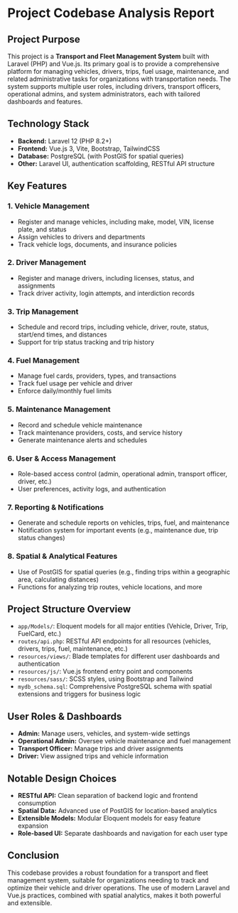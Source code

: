 # Project Codebase Analysis Report

## Project Purpose

This project is a **Transport and Fleet Management System** built with Laravel (PHP) and Vue.js. Its primary goal is to provide a comprehensive platform for managing vehicles, drivers, trips, fuel usage, maintenance, and related administrative tasks for organizations with transportation needs. The system supports multiple user roles, including drivers, transport officers, operational admins, and system administrators, each with tailored dashboards and features.

## Technology Stack

- **Backend:** Laravel 12 (PHP 8.2+)
- **Frontend:** Vue.js 3, Vite, Bootstrap, TailwindCSS
- **Database:** PostgreSQL (with PostGIS for spatial queries)
- **Other:** Laravel UI, authentication scaffolding, RESTful API structure

## Key Features

### 1. Vehicle Management

- Register and manage vehicles, including make, model, VIN, license plate, and status
- Assign vehicles to drivers and departments
- Track vehicle logs, documents, and insurance policies

### 2. Driver Management

- Register and manage drivers, including licenses, status, and assignments
- Track driver activity, login attempts, and interdiction records

### 3. Trip Management

- Schedule and record trips, including vehicle, driver, route, status, start/end times, and distances
- Support for trip status tracking and trip history

### 4. Fuel Management

- Manage fuel cards, providers, types, and transactions
- Track fuel usage per vehicle and driver
- Enforce daily/monthly fuel limits

### 5. Maintenance Management

- Record and schedule vehicle maintenance
- Track maintenance providers, costs, and service history
- Generate maintenance alerts and schedules

### 6. User & Access Management

- Role-based access control (admin, operational admin, transport officer, driver, etc.)
- User preferences, activity logs, and authentication

### 7. Reporting & Notifications

- Generate and schedule reports on vehicles, trips, fuel, and maintenance
- Notification system for important events (e.g., maintenance due, trip status changes)

### 8. Spatial & Analytical Features

- Use of PostGIS for spatial queries (e.g., finding trips within a geographic area, calculating distances)
- Functions for analyzing trip routes, vehicle locations, and more

## Project Structure Overview

- `app/Models/`: Eloquent models for all major entities (Vehicle, Driver, Trip, FuelCard, etc.)
- `routes/api.php`: RESTful API endpoints for all resources (vehicles, drivers, trips, fuel, maintenance, etc.)
- `resources/views/`: Blade templates for different user dashboards and authentication
- `resources/js/`: Vue.js frontend entry point and components
- `resources/sass/`: SCSS styles, using Bootstrap and Tailwind
- `mydb_schema.sql`: Comprehensive PostgreSQL schema with spatial extensions and triggers for business logic

## User Roles & Dashboards

- **Admin:** Manage users, vehicles, and system-wide settings
- **Operational Admin:** Oversee vehicle maintenance and fuel management
- **Transport Officer:** Manage trips and driver assignments
- **Driver:** View assigned trips and vehicle information

## Notable Design Choices

- **RESTful API:** Clean separation of backend logic and frontend consumption
- **Spatial Data:** Advanced use of PostGIS for location-based analytics
- **Extensible Models:** Modular Eloquent models for easy feature expansion
- **Role-based UI:** Separate dashboards and navigation for each user type

## Conclusion

This codebase provides a robust foundation for a transport and fleet management system, suitable for organizations needing to track and optimize their vehicle and driver operations. The use of modern Laravel and Vue.js practices, combined with spatial analytics, makes it both powerful and extensible.
